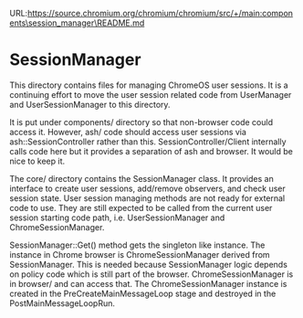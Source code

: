 URL:https://source.chromium.org/chromium/chromium/src/+/main:components\session_manager\README.md
# SessionManager

This directory contains files for managing ChromeOS user sessions. It is
a continuing effort to move the user session related code from UserManager
and UserSessionManager to this directory.

It is put under components/ directory so that non-browser code could access
it. However, ash/ code should access user sessions via ash::SessionController
rather than this. SessionController/Client internally calls code here but
it provides a separation of ash and browser. It would be nice to keep it.

The core/ directory contains the SessionManager class. It provides an interface
to create user sessions, add/remove observers, and check user session state.
User session managing methods are not ready for external code to use. They
are still expected to be called from the current user session starting code
path, i.e. UserSessionManager and ChromeSessionManager.

SessionManager::Get() method gets the singleton like instance. The instance
in Chrome browser is ChromeSessionManager derived from SessionManager. This
is needed because SessionManager logic depends on policy code which is still
part of the browser. ChromeSessionManager is in browser/ and can access that.
The ChromeSessionManager instance is created in the PreCreateMainMessageLoop
stage and destroyed in the PostMainMessageLoopRun.
